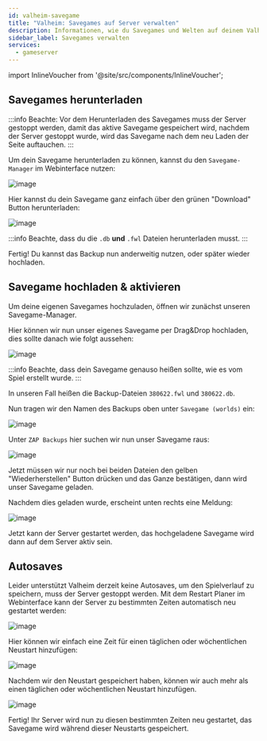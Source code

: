 ```yaml
---
id: valheim-savegame
title: "Valheim: Savegames auf Server verwalten"
description: Informationen, wie du Savegames und Welten auf deinem Valheim-Server von ZAP-Hosting verwalten und bestehende Welten zu deinem Server hinzufügen kannst - ZAP-Hosting.com Dokumentation
sidebar_label: Savegames verwalten
services:
  - gameserver
---
```


import InlineVoucher from '@site/src/components/InlineVoucher';

<InlineVoucher />

## Savegames herunterladen

:::info
Beachte: Vor dem Herunterladen des Savegames muss der Server gestoppt werden, damit das aktive Savegame gespeichert wird, nachdem der Server gestoppt wurde, wird das Savegame nach dem neu Laden der Seite auftauchen.
:::

Um dein Savegame herunterladen zu können, kannst du den `Savegame-Manager` im Webinterface nutzen:

![image](https://screensaver01.zap-hosting.com/index.php/s/HSNNJKCmb2bPrmg/preview)

Hier kannst du dein Savegame ganz einfach über den grünen "Download" Button herunterladen:

![image](https://screensaver01.zap-hosting.com/index.php/s/aN2SkGBE4FFTpD5/preview)

:::info
Beachte, dass du die `.db` **und** `.fwl` Dateien herunterladen musst.
:::

Fertig! Du kannst das Backup nun anderweitig nutzen, oder später wieder hochladen.


## Savegame hochladen & aktivieren

Um deine eigenen Savegames hochzuladen, öffnen wir zunächst unseren Savegame-Manager.

Hier können wir nun unser eigenes Savegame per Drag&Drop hochladen, dies sollte danach wie folgt aussehen:

![image](https://screensaver01.zap-hosting.com/index.php/s/DWYGxX8Hoxg9Bnb/preview)

:::info
Beachte, dass dein Savegame genauso heißen sollte, wie es vom Spiel erstellt wurde.
:::

In unseren Fall heißen die Backup-Dateien `380622.fwl` und `380622.db`.

Nun tragen wir den Namen des Backups oben unter `Savegame (worlds)` ein:

![image](https://screensaver01.zap-hosting.com/index.php/s/5iCtc2e6qCZpAQc/preview)

Unter `ZAP Backups` hier suchen wir nun unser Savegame raus:

![image](https://screensaver01.zap-hosting.com/index.php/s/MfLMPtAykSb6DYX/preview)

Jetzt müssen wir nur noch bei beiden Dateien den gelben "Wiederherstellen" Button drücken und das Ganze bestätigen, dann wird unser Savegame geladen.

Nachdem dies geladen wurde, erscheint unten rechts eine Meldung:

![image](https://screensaver01.zap-hosting.com/index.php/s/54N5wBMCHa3SkyQ/preview)

Jetzt kann der Server gestartet werden, das hochgeladene Savegame wird dann auf dem Server aktiv sein.

## Autosaves

Leider unterstützt Valheim derzeit keine Autosaves, um den Spielverlauf zu speichern, muss der Server gestoppt werden. Mit dem Restart Planer im Webinterface kann der Server zu bestimmten Zeiten automatisch neu gestartet werden:

![image](https://screensaver01.zap-hosting.com/index.php/s/YKjbgfsJyqDYp78/preview)

Hier können wir einfach eine Zeit für einen täglichen oder wöchentlichen Neustart hinzufügen:

![image](https://screensaver01.zap-hosting.com/index.php/s/FfymF9KfiDidCYB/preview)

Nachdem wir den Neustart gespeichert haben, können wir auch mehr als einen täglichen oder wöchentlichen Neustart hinzufügen.

![image](https://screensaver01.zap-hosting.com/index.php/s/iQmQ4K4EcL6bQsw/preview)

Fertig! Ihr Server wird nun zu diesen bestimmten Zeiten neu gestartet, das Savegame wird während dieser Neustarts gespeichert.
